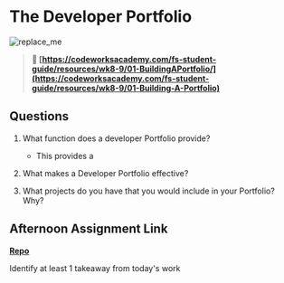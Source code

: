 # The Developer Portfolio

![replace_me](https://codeworks.blob.core.windows.net/public/assets/img/illustrations/placeholder.svg)

> **📖 [https://codeworksacademy.com/fs-student-guide/resources/wk8-9/01-BuildingAPortfolio/](https://codeworksacademy.com/fs-student-guide/resources/wk8-9/01-Building-A-Portfolio)**

## Questions

1. What function does a developer Portfolio provide?
    - This provides a

2. What makes a Developer Portfolio effective?

3. What projects do you have that you would include in your Portfolio? Why?

## Afternoon Assignment Link

**[Repo](https://github.com/ThomF/<ASSIGNMENT_REPO>)**

Identify at least 1 takeaway from today's work
